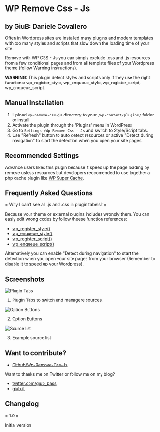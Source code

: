 # WP Remove Css - Js
## by GiuB: Daniele Covallero

Often in Wordpress sites are installed many plugins and modern templates with too many styles and scripts that slow down the loading time of your site.

Remove with WP CSS - Js you can simply exclude .css and .js resources from a few conditional pages and from all template files of your Wordpress theme (follow Warning instructions).

**WARNING:** This plugin detect styles and scripts only if they use the right functions: wp_register_style, wp_enqueue_style, wp_register_script, wp_enqueue_script.

## Manual Installation

1. Upload `wp-remove-css-js` directory to your `/wp-content/plugins/` folder or install
2. Activate the plugin through the 'Plugins' menu in WordPress
3. Go to `Settings->Wp Remove Css - Js` and switch to Style/Script tabs.
4. Use "Refresh" button to auto detect resources or active "Detect during navigation" to start the detection when you open your site pages

## Recommended Settings

Advance users likes this plugin because it speed up the page loading by remove usless resources but developers reccomended to use together a php cache plugin like [WP Super Cache](http://wordpress.org/plugins/wp-super-cache/).

## Frequently Asked Questions

= Why I can't see all .js and .css in plugin tabels? =

Because your theme or external plugins includes wrongly them.
You can easly edit wrong codes by follow theese function references:

* [wp_register_style()](http://codex.wordpress.org/Function_Reference/wp_register_style)
* [wp_enqueue_style()](http://codex.wordpress.org/Function_Reference/wp_enqueue_style)
* [wp_register_script()](http://codex.wordpress.org/Function_Reference/wp_register_script)
* [wp_enqueue_script()](http://codex.wordpress.org/Function_Reference/wp_enqueue_script)

Alternatively you can enable "Detect during navigation" to start the detection when you open your site pages from your browser (Remember to disable it to speed up your Wordpress).

## Screenshots

![Plugin Tabs](http://giub.it/wp-content/uploads/2012/06/screenshot-1.jpg)

1. Plugin Tabs to switch and managere sources.

![Option Buttons](http://giub.it/wp-content/uploads/2012/06/screenshot-2.jpg)

2. Option Buttons

![Source list](http://giub.it/wp-content/uploads/2012/06/screenshot-3.jpg)

3. Example source list

## Want to contribute?

* [Github/Wp-Remove-Css-Js](https://github.com/GiuB/WP-Remove-Css-Js)

Want to thanks me on Twitter or follow me on my blog?

* [twitter.com/giub_bass](http://twitter.com/intent/tweet?text=Thanks+%40Giub_bass+to+help+me+speed+up+my+%23Wordpress+with+%23WP-Remove-Css-Js)
* [giub.it](http://giub.it)

## Changelog

= 1.0 =

Initial version
